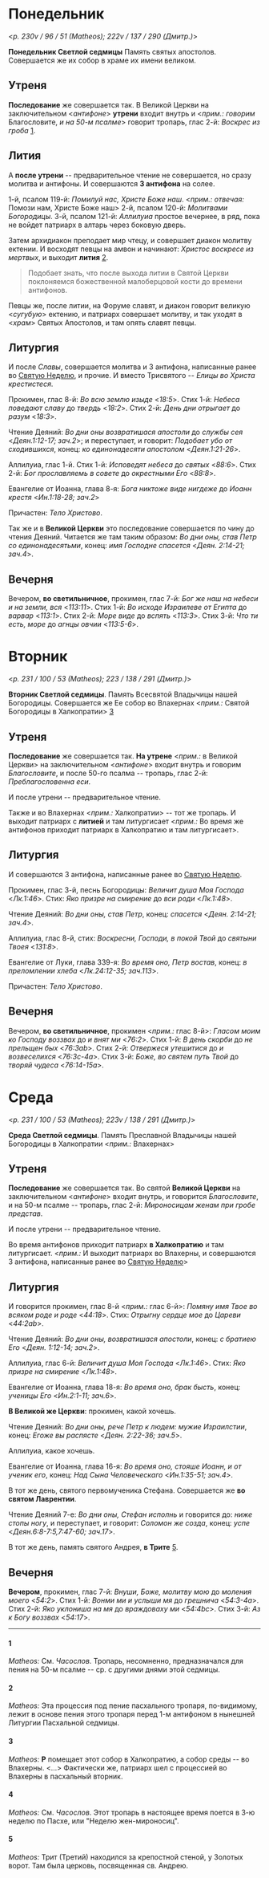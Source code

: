 
# Понедельник

<*p. 230v / 96 / 51 (Matheos); 222v / 137 / 290 (Дмитр.)*>

**Понедельник Светлой седмицы** Память святых апостолов. 
Совершается же их собор в храме их имени великом.

## Утреня

**Последование** же совершается так. В Великой Церкви на заключительном <*антифоне*> **утрени** 
входит внутрь и <*прим.: говорим* Благословите, *и на 50-м псалме*> говорит тропарь, глас 2-й: 
*Воскрес из гроба* [1](#1).

## Лития

А **после утрени** -- предварительное чтение не совершается, но сразу молитва и антифоны. 
И совершаются **3 антифона** на солее.

1-й, псалом 119-й: *Помилуй нас, Христе Боже наш*. <*прим.: отвечая:* Помози нам, Христе Боже наш>
2-й, псалом 120-й: *Молитвами Богородицы*.
3-й, псалом 121-й: *Аллилуиа* простое вечернее, в ряд, пока не войдет патриарх в алтарь через 
боковую дверь.

Затем архидиакон преподает мир чтецу, и совершает диакон молитву ектении. И восходят певцы 
на амвон и начинают: *Христос воскресе из мертвых*, и выходит **лития** [2](#2). 

> Подобает знать, что после выхода литии в Святой Церкви поклоняемся божественной малоберцовой 
> кости до времени антифонов.

Певцы же, после литии, на Форуме славят, и диакон говорит великую <*сугубую*> ектению, 
и патриарх совершает молитву, и так уходят в <*храм*> Святых Апостолов, и там опять славят 
певцы.

## Литургия

И после *Славы*, совершается молитва и 3 антифона, написанные ранее во [Святую Неделю](B_01_GE_easter_sunday.md),
и прочие. И вместо Трисвятого -- *Елицы во Христа крестистеся*. 

Прокимен, глас 8-й: *Во всю землю изыде* <*18:5*>. 
Стих 1-й: *Небеса поведают славу* до *твердь* <*18:2*>. 
Стих 2-й: *День дни отрыгает* до *разум* <*18:3*>.

Чтение Деяний: *Во дни оны возвратишася апостоли* до *службы сея* <*Деян.1:12-17; зач.2*>; 
и переступает, и говорит: *Подобает убо от сходившихся*, конец: *ко единонадесяти апостолом* <*Деян.1:21-26*>.

Аллилуиа, глас 1-й. Стих 1-й: *Исповедят небеса* до *святых* <*88:6*>. 
Стих 2-й: *Бог прославляемь в совете* до *окрестными Его* <*88:8*>.

Евангелие от Иоанна, глава 8-я: *Бога никтоже виде нигдеже* до *Иоанн крестя* <*Ин.1:18-28; зач.2*>

Причастен: *Тело Христово*.

Так же и в **Великой Церкви** это последование совершается по чину до чтения Деяний. 
Читается же там таким образом: *Во дни оны, став Петр со единонадесятьми*, 
конец: *имя Господне спасется* <*Деян. 2:14-21; зач.4*>.  

## Вечерня

Вечером, **во светильничное**, прокимен, глас 7-й: *Бог же наш на небеси и на земли, вся* <*113:11*>. 
Стих 1-й: *Во исходе Израилеве от Египта* до *варвар* <*113:1*>.
Стих 2-й: *Море виде* до *вспять* <*113:3*>.
Стих 3-й: *Что ти есть, море* до *агнцы овчии* <*113:5-6*>.

# Вторник

<*p. 231 / 100 / 53 (Matheos); 223 / 138 / 291 (Дмитр.)*>

**Вторник Светлой седмицы**. Память Всесвятой Владычицы нашей Богородицы. 
Совершается же Ее собор во Влахернах <*прим.:* Святой Богородицы в Халкопратии> [3](#3)

## Утреня

**Последование** же совершается так. **На утрене** <*прим.:* в Великой Церкви> 
на заключительном <*антифоне*> входит внутрь и говорим *Благословите*, и после 50-го псалма -- 
тропарь, глас 2-й: *Преблагословенна еси*.

И после утрени -- предварительное чтение. 

Также и во Влахернах <*прим.:* Халкопратии> -- тот же тропарь. 
И выходит патриарх с **литией** и там литургисает 
<*прим.:* Во время же антифонов приходит патриарх в Халкопратию и там литургисает>. 

## Литургия

И совершаются 3 антифона, написанные ранее во [Святую Неделю](B_01_GE_easter_sunday.md).

Прокимен, глас 3-й, песнь Богородицы: *Величит душа Моя Господа* <*Лк.1:46*>.
Стих: *Яко призре на смирение* до *вси роди* <*Лк.1:48*>.

Чтение Деяний: *Во дни оны, став Петр*, конец: *спасется* <*Деян. 2:14-21; зач.4*>.

Аллилуиа, глас 8-й, стих: *Воскресни, Господи, в покой Твой* до *святыни Твоея* <*131:8*>.

Евангелие от Луки, глава 339-я: *Во время оно, Петр востав*, конец: *в преломлении хлеба* 
<*Лк.24:12-35; зач.113*>.

Причастен: *Тело Христово*.

## Вечерня

Вечером, **во светильничное**, прокимен <*прим.:* глас 8-й>: 
*Гласом моим ко Господу воззвах* до *и внят ми* <*76:2*>.
Стих 1-й: *В день скорби* до *не прельщен бых* <*76:3ab*>.
Стих 2-й: *Отвержеся утешитися* до *и возвеселихся* <*76:3c-4a*>.
Стих 3-й: *Боже, во святем путь Твой* до *творяй чудеса* <*76:14-15a*>.

# Среда

<*p. 231 / 100 / 53 (Matheos); 223v / 138 / 291 (Дмитр.)*>

**Среда Светлой седмицы**. Память Преславной Владычицы нашей Богородицы в Халкопратии 
<*прим.:* Влахернах>

## Утреня

**Последование** же совершается так. Во святой **Великой Церкви** на заключительном <*антифоне*> 
входит внутрь, и говорится *Благословите*, и на 50-м псалме -- тропарь, глас 2-й: 
*Мироносицам женам при гробе представ*.

И после утрени -- предварительное чтение.

Во время антифонов приходит патриарх **в Халкопратию** и там литургисает. 
<*прим.:* И выходит патриарх во Влахерны, и совершаются 3 антифона, написанные ранее во 
[Святую Неделю](B_01_GE_easter_sunday.md)>

## Литургия

И говорится прокимен, глас 8-й <*прим.:* глас 6-й>: *Помяну имя Твое во всяком роде и роде* <*44:18*>.
Стих: *Отрыгну сердце мое* до *Цареви* <*44:2ab*>.

Чтение Деяний: *Во дни оны, возвратишася апостоли*, конец: *с братиею Его* <*Деян. 1:12-14; зач.2*>.

Аллилуиа, глас 6-й: *Величит душа Моя Господа* <*Лк.1:46*>.
Стих: *Яко призре на смирение* <*Лк.1:48*>.

Евангелие от Иоанна, глава 18-я: *Во время оно, брак бысть*, конец: *ученицы Его*
<*Ин.2:1-11; зач.6*>.

**В Великой же Церкви**: прокимен, какой хочешь. 

Чтение Деяний: *Во дни оны, рече Петр к людем: мужие Израилстии*, конец: *Егоже вы распясте* 
<*Деян. 2:22-36; зач.5*>.

Аллилуиа, какое хочешь. 

Евангелие от Иоанна, глава 16-я: *Во время оно, стояше Иоанн, и от ученик его*, 
конец: *Над Сына Человеческаго* <*Ин.1:35-51; зач.4*>. 

В тот же день, святого первомученика Стефана. Совершается же **во святом Лаврентии**. 

Чтение Деяний 7-е: *Во дни оны, Стефан исполнь* и говорится до: *ниже стопы ногу*, 
и переступает, и говорит: *Соломон же созда*, конец: *успе* <*Деян.6:8-7:5,7:47-60; зач.17*>.

В тот же день, память святого Андрея, **в Трите** [5](#5).

## Вечерня

**Вечером**, прокимен, глас 7-й: *Внуши, Боже, молитву мою* до *моления моего* <*54:2*>.
Стих 1-й: *Вонми ми и услыши мя* до *грешнича* <*54:3-4a*>.
Стих 2-й: *Яко уклониша на мя* до *враждоваху ми* <*54:4bc*>.
Стих 3-й: *Аз к Богу воззвах* <*54:17*>.

---

#### 1

*Matheos:* См. *Часослов*. Тропарь, несомненно, предназначался для пения на 50-м псалме -- 
ср. с другими днями этой седмицы.

#### 2

*Matheos:* Эта процессия под пение пасхального тропаря, по-видимому, лежит в основе пения этого 
тропаря перед 1-м антифоном в нынешней Литургии Пасхальной седмицы.

#### 3

*Matheos:* **P** помещает этот собор в Халкопратию, а собор среды -- во Влахерны. <...> 
Фактически же, патриарх шел с процессией во Влахерны в пасхальный вторник.

#### 4

*Matheos:* См. *Часослов*. Этот тропарь в настоящее время поется в 3-ю неделю по Пасхе, 
или "Неделю жен-мироносиц".

#### 5

*Matheos:* Трит (Третий) находился за крепостной стеной, у Золотых ворот. Там была церковь, 
посвященная св. Андрею.
